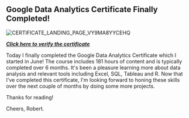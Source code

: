 ## Google Data Analytics Certificate Finally Completed!

![CERTIFICATE_LANDING_PAGE_VY9MA8YYCEHQ](https://user-images.githubusercontent.com/105367716/184691264-63a0f847-928a-49ac-aa85-06177f892595.jpeg)

[__*Click here to verify the certificate*__](https://coursera.org/verify/professional-cert/VY9MA8YYCEHQ)

Today I finally completed the Google Data Analytics Certificate which I started in June! The course includes 181 hours of content and is typically completed over 6 months. It's been a pleasure learning more about data analysis and relevant tools including Excel, SQL, Tableau and R. Now that I've completed this certificate, I'm looking forward to honing these skills over the next couple of months by doing some more projects.

Thanks for reading! 

Cheers,
Robert.
